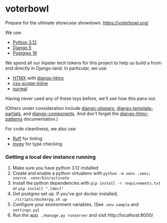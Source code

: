 # voterbowl

Prepare for the ultimate showcase showdown.
https://voterbowl.org/

We use:

- [Python 3.12](https://www.python.org/)
- [Django 5](https://www.djangoproject.com/)
- [Postgres 16](https://www.postgresql.org/)

We spend all our hipster tech tokens for this project to help us build a front-end directly in Django-land. In particular, we use:

- [HTMX](https://htmx.org/) with [django-htmx](https://github.com/adamchainz/django-htmx)
- [css-scope-inline](https://github.com/gnat/css-scope-inline)
- [surreal](https://github.com/gnat/surreal?tab=readme-ov-file)

Having never used any of these toys before, we'll see how this pans out.

(Others under consideration include [django-slippers](https://github.com/mixxorz/slippers), [django-template-partials](https://github.com/carltongibson/django-template-partials), and [django-components](https://github.com/EmilStenstrom/django-components). And don't forget the [django-htmx-patterns](https://github.com/spookylukey/django-htmx-patterns/) documentation.)

For code cleanliness, we also use:

- [Ruff](https://github.com/astral-sh/ruff) for linting
- [mypy](https://mypy-lang.org/) for type checking

### Getting a local dev instance running

1. Make sure you have python 3.12 installed
1. Create and enable a python virtualenv with `python -m venv .venv; source .venv/bin/activate`
1. Install the python dependencies with `pip install -r requirements.txt` or `pip install ".[dev]"`
1. Get postgres set up. If you've got docker installed, `./scripts/dockerpg.sh up`
1. Configure your environment variables. (See `.env.sample` and `settings.py`)
1. Run the app. `./manage.py runserver` and visit http://localhost:8000/
